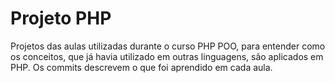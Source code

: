 # Projeto PHP

Projetos das aulas utilizadas durante o curso PHP POO, para entender como os conceitos, que já havia utilizado em outras linguagens, são aplicados em PHP.
Os commits descrevem o que foi aprendido em cada aula.